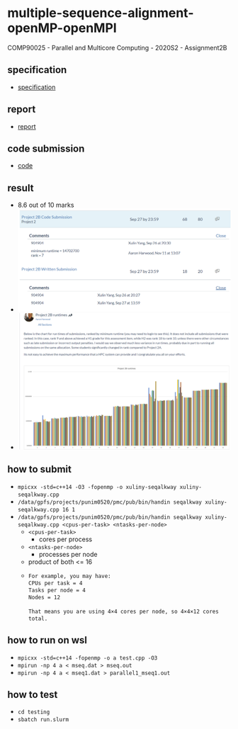 # multiple-sequence-alignment-openMP-openMPI
COMP90025 - Parallel and Multicore Computing - 2020S2 - Assignment2B

## specification
- [specification](./docs/Project2B.pdf)

## report
- [report](./docs/COMP90025_Assignment_02b.pdf)

## code submission
- [code](./submit/xuliny-seqalkway.cpp)

## result
- 8.6 out of 10 marks
- <img src="./docs/marks.jpg">
- <img src="./docs/result.jpg">

## how to submit
- ``` mpicxx -std=c++14 -O3 -fopenmp -o xuliny-seqalkway xuliny-seqalkway.cpp ```
- ``` /data/gpfs/projects/punim0520/pmc/pub/bin/handin seqalkway xuliny-seqalkway.cpp 16 1  ```
- ``` /data/gpfs/projects/punim0520/pmc/pub/bin/handin seqalkway xuliny-seqalkway.cpp <cpus-per-task> <ntasks-per-node>  ```
    - ``` <cpus-per-task> ```
      - cores per process
    - ``` <ntasks-per-node> ```
      - processes per node
    - product of both <= 16
    - ```
      For example, you may have:
      CPUs per task = 4
      Tasks per node = 4
      Nodes = 12

      That means you are using 4×4 cores per node, so 4×4×12 cores total.
      ```
## how to run on wsl
- ``` mpicxx -std=c++14 -fopenmp -o a test.cpp -O3 ```
- ``` mpirun -np 4 a < mseq.dat > mseq.out ```
- ``` mpirun -np 4 a < mseq1.dat > parallel1_mseq1.out ```
## how to test
- ``` cd testing ```
- ``` sbatch run.slurm ```

